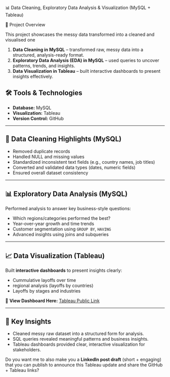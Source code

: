 📊 Data Cleaning, Exploratory Data Analysis & Visualization (MySQL + Tableau)

🚀 Project Overview

This project showcases the messy data transformed into a cleaned and visualised one

1. **Data Cleaning in MySQL** – transformed raw, messy data into a structured, analysis-ready format.
2. **Exploratory Data Analysis (EDA) in MySQL** – used queries to uncover patterns, trends, and insights.
3. **Data Visualization in Tableau** – built interactive dashboards to present insights effectively.



## 🛠 Tools & Technologies

* **Database:** MySQL
* **Visualization:** Tableau
* **Version Control:** GitHub

---

## 🧹 Data Cleaning Highlights (MySQL)

* Removed duplicate records
* Handled NULL and missing values
* Standardized inconsistent text fields (e.g., country names, job titles)
* Converted and validated data types (dates, numeric fields)
* Ensured overall dataset consistency

---

## 📊 Exploratory Data Analysis (MySQL)

Performed analysis to answer key business-style questions:

* Which regions/categories performed the best?
* Year-over-year growth and time trends
* Customer segmentation using `GROUP BY`, `HAVING`
* Advanced insights using joins and subqueries

---

## 📈 Data Visualization (Tableau)

Built **interactive dashboards** to present insights clearly:

* Cummulative layoffs over time
* regional analysis (layoffs by countries)
* Layoffs by stages and industries

📌 **View Dashboard Here:** [Tableau Public Link](https://public.tableau.com/views/Layoffs_17580549511690/Layofs?:language=en-US&publish=yes&:sid=&:redirect=auth&:display_count=n&:origin=viz_share_link)

---

## 🔑 Key Insights

* Cleaned messy raw dataset into a structured form for analysis.
* SQL queries revealed meaningful patterns and business insights.
* Tableau dashboards provided clear, interactive visualization for stakeholders.


Do you want me to also make you a **LinkedIn post draft** (short + engaging) that you can publish to announce this Tableau update and share the GitHub + Tableau links?
